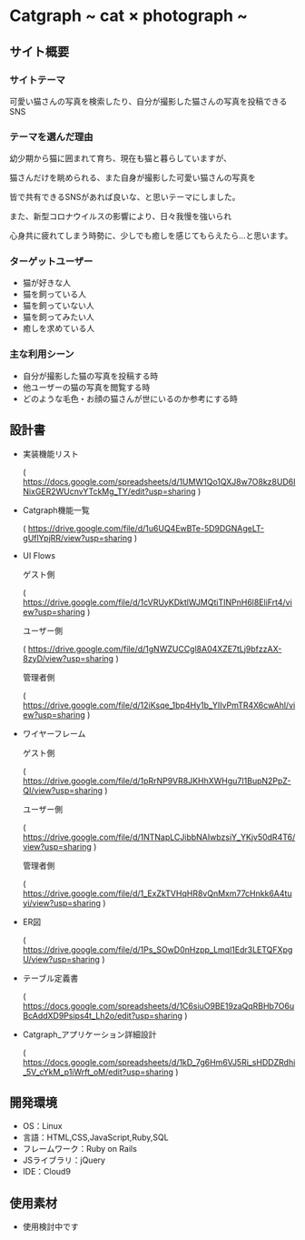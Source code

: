 # Catgraph ~ cat × photograph ~

## サイト概要
### サイトテーマ
可愛い猫さんの写真を検索したり、自分が撮影した猫さんの写真を投稿できるSNS

### テーマを選んだ理由
幼少期から猫に囲まれて育ち、現在も猫と暮らしていますが、

猫さんだけを眺められる、また自身が撮影した可愛い猫さんの写真を

皆で共有できるSNSがあれば良いな、と思いテーマにしました。

また、新型コロナウイルスの影響により、日々我慢を強いられ

心身共に疲れてしまう時勢に、少しでも癒しを感じてもらえたら…と思います。


### ターゲットユーザー
- 猫が好きな人
- 猫を飼っている人
- 猫を飼っていない人
- 猫を飼ってみたい人
- 癒しを求めている人

### 主な利用シーン
- 自分が撮影した猫の写真を投稿する時
- 他ユーザーの猫の写真を閲覧する時
- どのような毛色・お顔の猫さんが世にいるのか参考にする時

## 設計書
- 実装機能リスト

  ( https://docs.google.com/spreadsheets/d/1UMW1Qo1QXJ8w7O8kz8UD6INixGER2WUcnvYTckMg_TY/edit?usp=sharing )

- Catgraph機能一覧

  ( https://drive.google.com/file/d/1u6UQ4EwBTe-5D9DGNAgeLT-gUflYpjRR/view?usp=sharing )

- UI Flows

  ゲスト側

  ( https://drive.google.com/file/d/1cVRUyKDktlWJMQtiTINPnH6l8EliFrt4/view?usp=sharing )

  ユーザー側

  ( https://drive.google.com/file/d/1gNWZUCCgl8A04XZE7tLj9bfzzAX-8zyD/view?usp=sharing )

  管理者側

  ( https://drive.google.com/file/d/12iKsqe_1bp4Hy1b_YIIvPmTR4X6cwAhl/view?usp=sharing )

- ワイヤーフレーム

  ゲスト側

  ( https://drive.google.com/file/d/1pRrNP9VR8JKHhXWHgu7I1BupN2PpZ-QI/view?usp=sharing )

  ユーザー側

  ( https://drive.google.com/file/d/1NTNapLCJibbNAIwbzsiY_YKjv50dR4T6/view?usp=sharing )

  管理者側

  ( https://drive.google.com/file/d/1_ExZkTVHqHR8vQnMxm77cHnkk6A4tuyi/view?usp=sharing )

- ER図

  ( https://drive.google.com/file/d/1Ps_SOwD0nHzpp_Lmql1Edr3LETQFXpgU/view?usp=sharing )

- テーブル定義書

  ( https://docs.google.com/spreadsheets/d/1C6siuO9BE19zaQqRBHb7O6uBcAddXD9Psips4t_Lh2o/edit?usp=sharing )


- Catgraph_アプリケーション詳細設計

  ( https://docs.google.com/spreadsheets/d/1kD_7g6Hm6VJ5Ri_sHDDZRdhi_5V_cYkM_p1iWrft_oM/edit?usp=sharing )

## 開発環境
- OS：Linux
- 言語：HTML,CSS,JavaScript,Ruby,SQL
- フレームワーク：Ruby on Rails
- JSライブラリ：jQuery
- IDE：Cloud9

## 使用素材
- 使用検討中です